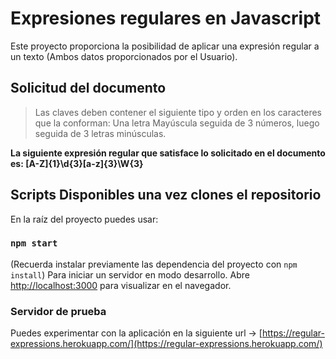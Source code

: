 # Expresiones regulares en Javascript

Este proyecto proporciona la posibilidad de aplicar una expresión regular a un texto (Ambos datos proporcionados por el Usuario).

## Solicitud del documento

> Las claves deben contener el siguiente tipo y orden en los caracteres que la conforman: Una letra Mayúscula seguida de 3 números, luego seguida de 3 letras minúsculas.

**La siguiente expresión regular que satisface lo solicitado en el documento es: [A-Z]{1}\d{3}[a-z]{3}\W{3}**

## Scripts Disponibles una vez clones el repositorio

En la raíz del proyecto puedes usar:

### `npm start`

(Recuerda instalar previamente las dependencia del proyecto con `npm install`)
Para iniciar un servidor en modo desarrollo.
Abre [http://localhost:3000](http://localhost:3000) para visualizar en el navegador.

### Servidor de prueba

Puedes experimentar con la aplicación en la siguiente url -> [https://regular-expressions.herokuapp.com/](https://regular-expressions.herokuapp.com/)

